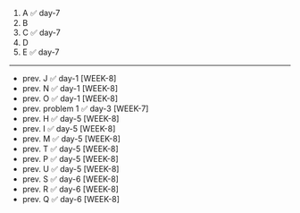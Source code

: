 1. A ✅ day-7
2. B
3. C ✅ day-7
4. D
5. E ✅ day-7
---
- prev. J  ✅ day-1 [WEEK-8]
- prev. N  ✅ day-1 [WEEK-8]
- prev. O  ✅ day-1 [WEEK-8]
- prev. problem 1 ✅ day-3 [WEEK-7]
- prev. H  ✅ day-5 [WEEK-8]
- prev. I  ✅ day-5 [WEEK-8]
- prev. M  ✅ day-5 [WEEK-8]
- prev. T  ✅ day-5 [WEEK-8]
- prev. P  ✅ day-5 [WEEK-8]
- prev. U  ✅ day-5 [WEEK-8]
- prev. S  ✅ day-6 [WEEK-8]
- prev. R  ✅ day-6 [WEEK-8]
- prev. Q  ✅ day-6 [WEEK-8]